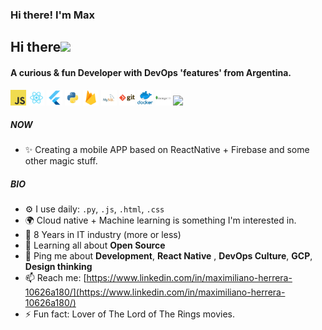 ### Hi there! I'm Max 
## Hi there<img src="https://github.com/TheDudeThatCode/TheDudeThatCode/blob/master/Assets/Hi.gif" width="29px"> 

#### A curious & fun Developer with DevOps 'features' from Argentina.
<code><img height="25" src="https://raw.githubusercontent.com/github/explore/80688e429a7d4ef2fca1e82350fe8e3517d3494d/topics/javascript/javascript.png"></code>
<code><img height="25" src="https://raw.githubusercontent.com/github/explore/80688e429a7d4ef2fca1e82350fe8e3517d3494d/topics/react/react.png"></code>
<code><img height="25" src="https://raw.githubusercontent.com/github/explore/80688e429a7d4ef2fca1e82350fe8e3517d3494d/topics/flutter/flutter.png"></code>
<code><img height="25" src="https://raw.githubusercontent.com/github/explore/80688e429a7d4ef2fca1e82350fe8e3517d3494d/topics/python/python.png"></code>
<code><img height="25" src="https://raw.githubusercontent.com/github/explore/80688e429a7d4ef2fca1e82350fe8e3517d3494d/topics/firebase/firebase.png"></code>
<code><img height="25" src="https://raw.githubusercontent.com/github/explore/80688e429a7d4ef2fca1e82350fe8e3517d3494d/topics/mysql/mysql.png"></code>
<code><img height="25" src="https://raw.githubusercontent.com/github/explore/80688e429a7d4ef2fca1e82350fe8e3517d3494d/topics/git/git.png"></code>
<code><img height="25" src="https://raw.githubusercontent.com/github/explore/80688e429a7d4ef2fca1e82350fe8e3517d3494d/topics/docker/docker.png"></code>
<code><img height="25" src="https://raw.githubusercontent.com/github/explore/80688e429a7d4ef2fca1e82350fe8e3517d3494d/topics/mongodb/mongodb.png"></code>
<code><img height="25" src="https://raw.githubusercontent.com/github/explore/80688e429a7d4ef2fca1e82350fe8e3517d3494d/topics/gcp/gcp.png"></code>


##### NOW

- ✨ Creating a mobile APP based on ReactNative + Firebase and some other magic stuff.


##### BIO

- ⚙️ I use daily: `.py`, `.js`, `.html`, `.css` 
- 🌍 Cloud native + Machine learning is something I'm interested in.
- 💅 8 Years in IT industry (more or less)
- 🌱 Learning all about **Open Source**
- 💬 Ping me about **Development**, **React Native** , **DevOps Culture**, **GCP**, **Design thinking**
- 📫 Reach me: [https://www.linkedin.com/in/maximiliano-herrera-10626a180/](https://www.linkedin.com/in/maximiliano-herrera-10626a180/)
- ⚡️ Fun fact: Lover of The Lord of The Rings movies.

